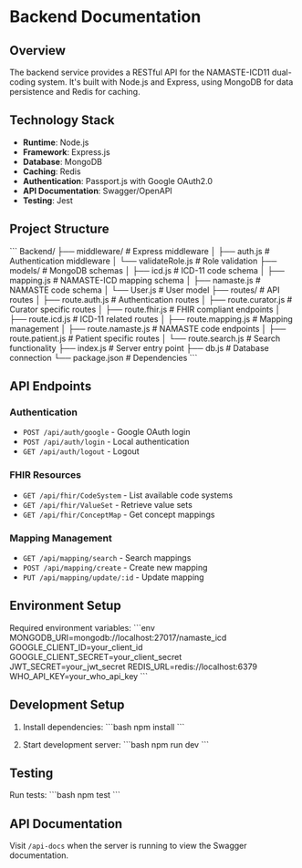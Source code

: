 # Backend Documentation

## Overview

The backend service provides a RESTful API for the NAMASTE-ICD11 dual-coding system. It's built with Node.js and Express, using MongoDB for data persistence and Redis for caching.

## Technology Stack

- **Runtime**: Node.js
- **Framework**: Express.js
- **Database**: MongoDB
- **Caching**: Redis
- **Authentication**: Passport.js with Google OAuth2.0
- **API Documentation**: Swagger/OpenAPI
- **Testing**: Jest

## Project Structure

\`\`\`
Backend/
├── middleware/           # Express middleware
│   ├── auth.js          # Authentication middleware
│   └── validateRole.js  # Role validation
├── models/              # MongoDB schemas
│   ├── icd.js          # ICD-11 code schema
│   ├── mapping.js      # NAMASTE-ICD mapping schema
│   ├── namaste.js      # NAMASTE code schema
│   └── User.js         # User model
├── routes/             # API routes
│   ├── route.auth.js   # Authentication routes
│   ├── route.curator.js # Curator specific routes
│   ├── route.fhir.js   # FHIR compliant endpoints
│   ├── route.icd.js    # ICD-11 related routes
│   ├── route.mapping.js # Mapping management
│   ├── route.namaste.js # NAMASTE code endpoints
│   ├── route.patient.js # Patient specific routes
│   └── route.search.js  # Search functionality
├── index.js           # Server entry point
├── db.js             # Database connection
└── package.json      # Dependencies
\`\`\`

## API Endpoints

### Authentication

- `POST /api/auth/google` - Google OAuth login
- `POST /api/auth/login` - Local authentication
- `GET /api/auth/logout` - Logout

### FHIR Resources

- `GET /api/fhir/CodeSystem` - List available code systems
- `GET /api/fhir/ValueSet` - Retrieve value sets
- `GET /api/fhir/ConceptMap` - Get concept mappings

### Mapping Management

- `GET /api/mapping/search` - Search mappings
- `POST /api/mapping/create` - Create new mapping
- `PUT /api/mapping/update/:id` - Update mapping

## Environment Setup

Required environment variables:
\`\`\`env
MONGODB_URI=mongodb://localhost:27017/namaste_icd
GOOGLE_CLIENT_ID=your_client_id
GOOGLE_CLIENT_SECRET=your_client_secret
JWT_SECRET=your_jwt_secret
REDIS_URL=redis://localhost:6379
WHO_API_KEY=your_who_api_key
\`\`\`

## Development Setup

1. Install dependencies:
   \`\`\`bash
   npm install
   \`\`\`

2. Start development server:
   \`\`\`bash
   npm run dev
   \`\`\`

## Testing

Run tests:
\`\`\`bash
npm test
\`\`\`

## API Documentation

Visit `/api-docs` when the server is running to view the Swagger documentation.